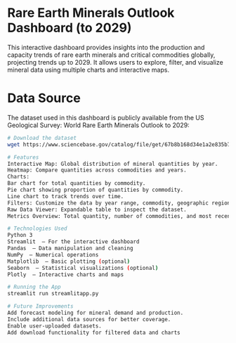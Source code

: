 # Rare Earth Minerals Outlook Dashboard (to 2029)

This interactive dashboard provides insights into the production and capacity trends of rare earth minerals and critical commodities globally, projecting trends up to 2029. It allows users to explore, filter, and visualize mineral data using multiple charts and interactive maps.

# Data Source
The dataset used in this dashboard is publicly available from the US Geological Survey:
World Rare Earth Minerals Outlook to 2029: 
```bash
# Download the dataset
wget https://www.sciencebase.gov/catalog/file/get/67b8b168d34e1a2e835b7e6c

# Features
Interactive Map: Global distribution of mineral quantities by year.
Heatmap: Compare quantities across commodities and years.
Charts:
Bar chart for total quantities by commodity.
Pie chart showing proportion of quantities by commodity.
Line chart to track trends over time.
Filters: Customize the data by year range, commodity, geographic region, and notes.
Raw Data Viewer: Expandable table to inspect the dataset.
Metrics Overview: Total quantity, number of commodities, and most recent year displayed at a glance.

# Technologies Used
Python 3
Streamlit￼ – For the interactive dashboard
Pandas￼ – Data manipulation and cleaning
NumPy￼ – Numerical operations
Matplotlib￼ – Basic plotting (optional)
Seaborn￼ – Statistical visualizations (optional)
Plotly￼ – Interactive charts and maps

# Running the App
streamlit run streamlitapp.py

# Future Improvements
Add forecast modeling for mineral demand and production.
Include additional data sources for better coverage.
Enable user-uploaded datasets.
Add download functionality for filtered data and charts

